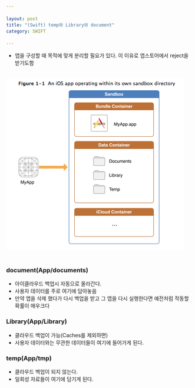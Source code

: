 ```yaml
---

layout: post
title: "(Swift) temp와 Library와 document"
category: SWIFT

---
```


* 앱을 구성할 때 목적에 맞게 분리할 필요가 있다. 이 이유로 앱스토어에서 reject을 받기도함
<br/><br/>
<img src = "/post_img/201702/01/tempcache.png" />
<br/><br/>

### document(App/documents)
* 아이클라우드 백업시 자동으로 올라간다.
* 사용자 데이터를 주로 여기에 담아놓음
* 만약 앱을 삭제 했다가 다시 백업을 받고 그 앱을 다시 실행한다면 예전처럼 작동할 확률이 매우크다

### Library(App/Library)
* 클라우드 백업이 가능(Caches를 제외하면)
* 사용자 데이터와는 무관한 데이터들이 여기에 들어가게 된다.

### temp(App/tmp)
* 클라우드 백업이 되지 않는다.
* 일회성 자료들이 여기에 담기게 된다.
<br/><br/>
